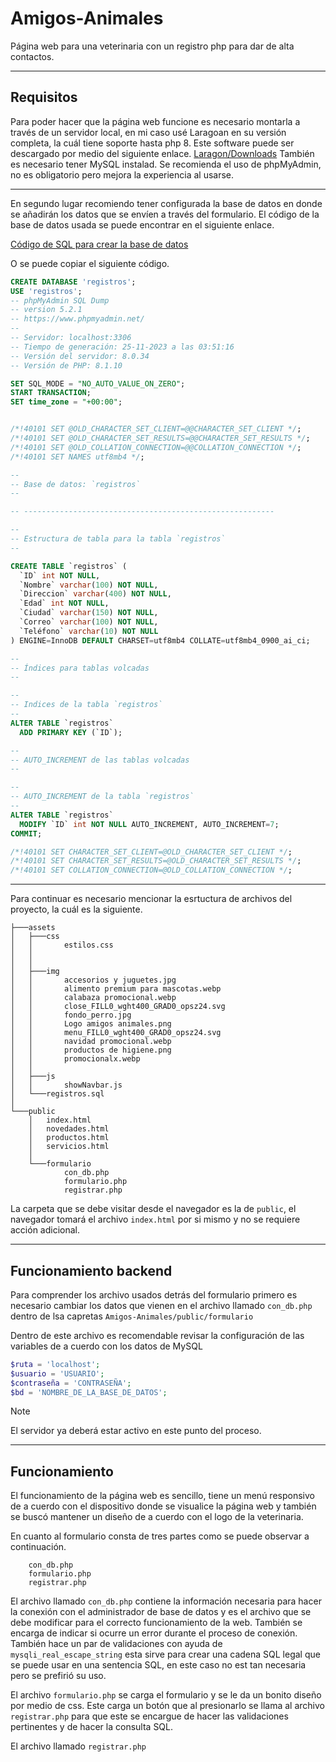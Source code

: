 # Amigos-Animales

Página web para una veterinaria con un registro php para dar de alta contactos.  

---

## Requisitos

Para poder hacer que la página web funcione es necesario montarla a través de un servidor local, en mi caso usé Laragoan en su versión completa, la cuál tiene soporte hasta php 8.
Este software puede ser descargado por medio del siguiente enlace. 
[Laragon/Downloads](https://laragon.org/download/index.html)
También es necesario tener MySQL instalad.
Se recomienda el uso de phpMyAdmin, no es obligatorio pero mejora la experiencia al usarse. 

---

En segundo lugar recomiendo tener configurada la base de datos en donde se añadirán los datos que se envíen a través del formulario.
El código de la base de datos usada se puede encontrar en el siguiente enlace. 

[Código de SQL para crear la base de datos](./assets/registros.sql)

O se puede copiar el siguiente código.

```sql
CREATE DATABASE 'registros';
USE 'registros';
-- phpMyAdmin SQL Dump
-- version 5.2.1
-- https://www.phpmyadmin.net/
--
-- Servidor: localhost:3306
-- Tiempo de generación: 25-11-2023 a las 03:51:16
-- Versión del servidor: 8.0.34
-- Versión de PHP: 8.1.10

SET SQL_MODE = "NO_AUTO_VALUE_ON_ZERO";
START TRANSACTION;
SET time_zone = "+00:00";


/*!40101 SET @OLD_CHARACTER_SET_CLIENT=@@CHARACTER_SET_CLIENT */;
/*!40101 SET @OLD_CHARACTER_SET_RESULTS=@@CHARACTER_SET_RESULTS */;
/*!40101 SET @OLD_COLLATION_CONNECTION=@@COLLATION_CONNECTION */;
/*!40101 SET NAMES utf8mb4 */;

--
-- Base de datos: `registros`
--

-- --------------------------------------------------------

--
-- Estructura de tabla para la tabla `registros`
--

CREATE TABLE `registros` (
  `ID` int NOT NULL,
  `Nombre` varchar(100) NOT NULL,
  `Direccion` varchar(400) NOT NULL,
  `Edad` int NOT NULL,
  `Ciudad` varchar(150) NOT NULL,
  `Correo` varchar(100) NOT NULL,
  `Teléfono` varchar(10) NOT NULL
) ENGINE=InnoDB DEFAULT CHARSET=utf8mb4 COLLATE=utf8mb4_0900_ai_ci;

--
-- Índices para tablas volcadas
--

--
-- Indices de la tabla `registros`
--
ALTER TABLE `registros`
  ADD PRIMARY KEY (`ID`);

--
-- AUTO_INCREMENT de las tablas volcadas
--

--
-- AUTO_INCREMENT de la tabla `registros`
--
ALTER TABLE `registros`
  MODIFY `ID` int NOT NULL AUTO_INCREMENT, AUTO_INCREMENT=7;
COMMIT;

/*!40101 SET CHARACTER_SET_CLIENT=@OLD_CHARACTER_SET_CLIENT */;
/*!40101 SET CHARACTER_SET_RESULTS=@OLD_CHARACTER_SET_RESULTS */;
/*!40101 SET COLLATION_CONNECTION=@OLD_COLLATION_CONNECTION */;
```

---

Para continuar es necesario mencionar la esrtuctura de archivos del proyecto, la cuál es la siguiente.

```
├───assets
│   ├───css
│   │       estilos.css
│   │       
│   │
│   ├───img
│   │       accesorios y juguetes.jpg
│   │       alimento premium para mascotas.webp
│   │       calabaza promocional.webp
│   │       close_FILL0_wght400_GRAD0_opsz24.svg
│   │       fondo_perro.jpg
│   │       Logo amigos animales.png
│   │       menu_FILL0_wght400_GRAD0_opsz24.svg
│   │       navidad promocional.webp
│   │       productos de higiene.png
│   │       promocionalx.webp
│   │
│   ├───js
│   │       showNavbar.js
│   └───registros.sql
│
└───public
    │   index.html
    │   novedades.html
    │   productos.html
    │   servicios.html
    │
    └───formulario
            con_db.php
            formulario.php
            registrar.php
```

La carpeta que se debe visitar desde el navegador es la de `public`, el navegador tomará el archivo `index.html` por si mismo y no se requiere acción adicional.

---

## Funcionamiento backend

Para comprender los archivo usados detrás del formulario primero es necesario cambiar los datos que vienen en el archivo llamado `con_db.php` dentro de lsa capretas `Amigos-Animales/public/formulario
`

Dentro de este archivo es recomendable revisar la configuración de las variables de a cuerdo con los datos de MySQL

```php
$ruta = 'localhost';
$usuario = 'USUARIO';
$contraseña = 'CONTRASEÑA';
$bd = 'NOMBRE_DE_LA_BASE_DE_DATOS';
```

> [!NOTE]
> El servidor ya deberá estar activo en este punto del proceso.

--- 

## Funcionamiento

El funcionamiento de la página web es sencillo, tiene un menú responsivo de a cuerdo con el dispositivo donde se visualice la página web y también se buscó mantener un diseño de a cuerdo con el logo de la veterinaria. 

En cuanto al formulario consta de tres partes como se puede observar a continuación.

```
    con_db.php
    formulario.php
    registrar.php
```

El archivo llamado `con_db.php` contiene la información necesaria para hacer la conexión con el administrador de base de datos y es el archivo que se debe modificar para el correcto funcionamiento de la web. También se encarga de indicar si ocurre un error durante el proceso de conexión. También hace un par de validaciones con ayuda de `mysqli_real_escape_string` esta sirve para crear una cadena SQL legal que se puede usar en una sentencia SQL, en este caso no est tan necesaria pero se prefirió su uso.

El archivo `formulario.php` se carga el formulario y se le da un bonito diseño por medio de css. Este carga un botón que al presionarlo se llama al archivo `registrar.php` para que este se encargue de hacer las validaciones pertinentes y de hacer la consulta SQL.

El archivo llamado `registrar.php`
